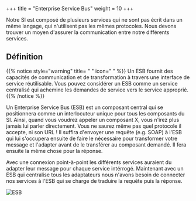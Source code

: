 +++
title = "Enterprise Service Bus"
weight = 10
+++

Notre SI est composé de plusieurs services qui ne sont pas écrit dans un même langage, qui n'utilisent pas les mêmes protocoles. Nous devons trouver un moyen d'assurer la communication entre notre différents services. 

## Définition

{{% notice style="warning" title= " " icon=" " %}}
Un ESB fournit des capacités de communication et de transformation à travers une interface de service réutilisable. Vous pouvez considérer un ESB comme un service centralisé qui achemine les demandes de service vers le service approprié. 
{{% /notice %}} 


Un Enterprise Service Bus (ESB) est un composant central qui se positionnera comme un interlocuteur unique pour tous les composants du SI. Ainsi, quand vous voudrez appeler un composant X, vous n'irez plus jamais lui parler directement. Vous ne saurez même pas quel protocole il accepte, ni son URL ! Il suffira d'envoyer une requête (e.g. SOAP) à l'ESB qui lui s'occupera ensuite de faire le nécessaire pour transformer votre message et l'adapter avant de le transférer au composant demandé. Il fera ensuite la même chose pour la réponse.

Avec une connexion point-à-point les différents services auraient du adapter leur message pour chaque service intérrogé. Maintenant avec un ESB qui centralise tous les adaptateurs nous n'avons besoin de connecter nos services à l'ESB qui se charge de traduire la requête puis la réponse.
 
![ESB](https://it.ucla.edu/sites/default/files/media/images/esb_diagrams_1b.jpg)